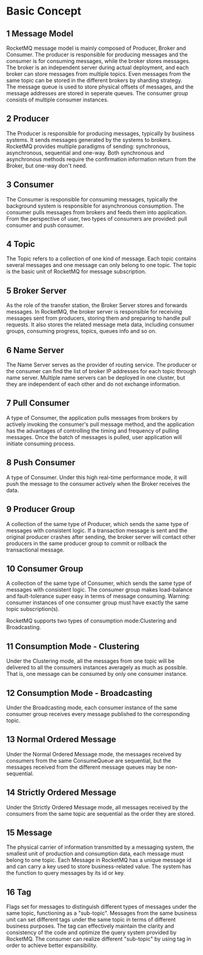 # Basic Concept                                

## 1 Message Model

RocketMQ message model is mainly composed of Producer, Broker and Consumer. The producer is responsible for producing messages and the consumer is for consuming messages, while the broker stores messages.     
The broker is an independent server during actual deployment, and each broker can store messages from multiple topics. Even messages from the same topic can be stored in the different brokers by sharding strategy.     
The message queue is used to store physical offsets of messages, and the message addresses are stored in seperate queues. The consumer group consists of multiple consumer instances.    
##  2 Producer    
The Producer is responsible for producing messages, typically by business systems. It sends messages generated by the systems to brokers. RocketMQ provides multiple paradigms of sending: synchronous, asynchronous, sequential and one-way. Both synchronous and asynchronous methods require the confirmation information return from the Broker, but one-way don't need.
## 3 Consumer
The Consumer is responsible for consuming messages, typically the background system is responsible for asynchronous consumption. The consumer pulls messages from brokers and feeds them into application. From the perspective of user, two types of consumers are provided: pull consumer and push consumer.
## 4 Topic
The Topic refers to a collection of one kind of message. Each topic contains several messages and one message can only belong to one topic. The topic is the basic unit of RocketMQ for message subscription.
## 5 Broker Server
As the role of the transfer station, the Broker Server stores and forwards messages. In RocketMQ, the broker server is responsible for receiving messages sent from producers, storing them and preparing to handle pull requests. It also stores the related message meta data, including consumer groups, consuming progress, topics, queues info and so on.
## 6 Name Server
The Name Server serves as the provider of routing service. The producer or the consumer can find the list of broker IP addresses for each topic through name server. Multiple name servers can be deployed in one cluster, but they are independent of each other and do not exchange information.
## 7 Pull Consumer
A type of Consumer, the application pulls messages from brokers by actively invoking the consumer's pull message method, and the application has the advantages of controlling the timing and frequency of pulling messages. Once the batch of messages is pulled, user application will initiate consuming process.                    
## 8 Push Consumer
A type of Consumer. Under this high real-time performance mode, it will push the message to the consumer actively when the Broker receives the data.                       
## 9 Producer Group
A collection of the same type of Producer, which sends the same type of messages with consistent logic. If a transaction message is sent and the original producer crashes after sending, the broker server will contact other producers in the same producer group to commit or rollback the transactional message.
## 10 Consumer Group
A collection of the same type of Consumer, which sends the same type of messages with consistent logic. The consumer group makes load-balance and fault-tolerance super easy in terms of message consuming.
Warning: consumer instances of one consumer group must have exactly the same topic subscription(s).   

RocketMQ supports two types of consumption mode:Clustering and Broadcasting.
## 11 Consumption Mode - Clustering
Under the Clustering mode, all the messages from one topic will be delivered to all the consumers instances averagely as much as possible. That is, one message can be consumed by only one consumer instance.
## 12 Consumption Mode - Broadcasting
Under the Broadcasting mode, each consumer instance of the same consumer group receives every message published to the corresponding topic.
## 13 Normal Ordered Message
Under the Normal Ordered Message mode, the messages received by consumers from the same ConsumeQueue are sequential, but the messages received from the different message queues may be non-sequential.
## 14 Strictly Ordered Message
Under the Strictly Ordered Message mode, all messages received by the consumers from the same topic are sequential as the order they are stored.
## 15 Message
The physical carrier of information transmitted by a messaging system, the smallest unit of production and consumption data, each message must belong to one topic.
Each Message in RocketMQ has a unique message id and can carry a key used to store business-related value. The system has the function to query messages by its id or key.
## 16 Tag
Flags set for messages to distinguish different types of messages under the same topic, functioning as a "sub-topic". Messages from the same business unit can set different tags under the same topic in terms of different business purposes. The tag can effectively maintain the clarity and consistency of the code and optimize the query system provided by RocketMQ. The consumer can realize different "sub-topic" by using tag in order to achieve better expansibility.
